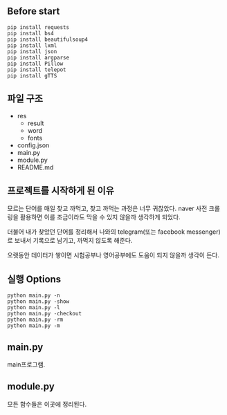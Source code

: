 ## Before start

    pip install requests
    pip install bs4
    pip install beautifulsoup4
    pip install lxml
    pip install json
    pip install argparse
    pip install Pillow
    pip install telepot
    pip install gTTS

## 파일 구조

* res
    * result
    * word
    * fonts
* config.json
* main.py
* module.py
* README.md

## 프로젝트를 시작하게 된 이유

 모르는 단어를 매일 찾고 까먹고, 찾고 까먹는 과정은 너무 귀찮았다. naver 사전 크롤링을 활용하면 이를 조금이라도 막을 수 있지 않을까 생각하게 되었다. 

 더불어 내가 찾았던 단어를 정리해서 나와의 telegram(또는 facebook messenger)로 보내서 기록으로 남기고, 까먹지 않도록 해준다.

 오랫동안 데이터가 쌓이면 시험공부나 영어공부에도 도움이 되지 않을까 생각이 든다. 

## 실행 Options

    python main.py -n
    python main.py -show
    python main.py -l
    python main.py -checkout
    python main.py -rm
    python main.py -m


## main.py

main프로그램.

## module.py

모든 함수들은 이곳에 정리된다.